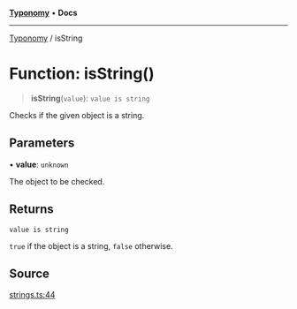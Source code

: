 [**Typonomy**](../README.md) • **Docs**

***

[Typonomy](../globals.md) / isString

# Function: isString()

> **isString**(`value`): `value is string`

Checks if the given object is a string.

## Parameters

• **value**: `unknown`

The object to be checked.

## Returns

`value is string`

`true` if the object is a string, `false` otherwise.

## Source

[strings.ts:44](https://github.com/softcraft-development/typonomy/blob/1c47fc13034f4e53267c72ada03a418616dc092e/src/strings.ts#L44)
